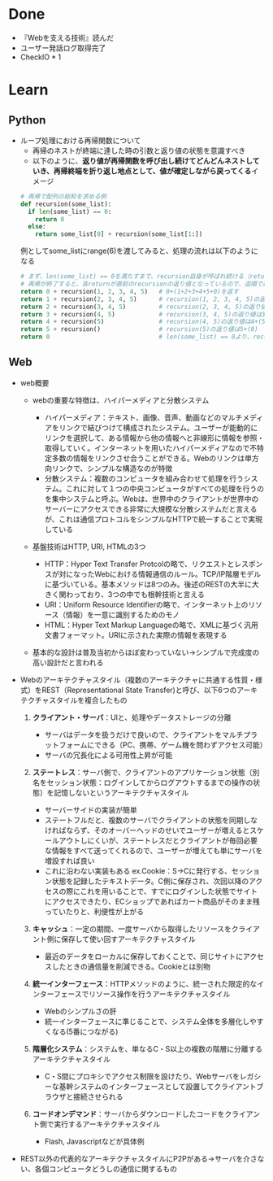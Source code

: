 # Done  
- 『Webを支える技術』読んだ
- ユーザー発話ログ取得完了
- CheckIO * 1
# Learn
## Python
- ループ処理における再帰関数について
  - 再帰のネストが終端に達した時の引数と返り値の状態を意識すべき
  - 以下のように、**返り値が再帰関数を呼び出し続けてどんどんネストしていき、再帰終端を折り返し地点として、値が確定しながら戻ってくる**イメージ
  ```Python
  # 再帰で配列の総和を求める例
  def recursion(some_list):
    if len(some_list) == 0:
      return 0
    else:
      return some_list[0] + recursion(some_list[1:])
  ```
  例としてsome_listにrange(6)を渡してみると、処理の流れは以下のようになる
  ```Python
  # まず、len(some_list) == 0を満たすまで、recursion自身が呼ばれ続ける（returnを上から下へ）
  # 再帰が終了すると、各returnが直前のrecursionの返り値となっているので、逆順で返り値が戻り続ける（コメントを下から上へ）
  return 0 + recursion(1, 2, 3, 4, 5)   # 0+(1+2+3+4+5+0)を返す
  return 1 + recursion(2, 3, 4, 5)      # recursion(1, 2, 3, 4, 5)の返り値は1+(2+3+4+5+0)
  return 2 + recursion(3, 4, 5)         # recursion(2, 3, 4, 5)の返り値は2+(3+4+5+0)
  return 3 + recursion(4, 5)            # recursion(3, 4, 5)の返り値は3+(4+5+0)
  return 4 + recursion(5)               # recursion(4, 5)の返り値は4+(5+0)
  return 5 + recursion()                # recursion(5)の返り値は5+(0)
  return 0                              # len(some_list) == 0より、recursion()の返り値は0
  ```
  
## Web
- web概要
  - webの重要な特徴は、ハイパーメディアと分散システム
    - ハイパーメディア：テキスト、画像、音声、動画などのマルチメディアをリンクで結びつけて構成されたシステム。ユーザーが能動的にリンクを選択して、ある情報から他の情報へと非線形に情報を参照・取得していく。インターネットを用いたハイパーメディアなので不特定多数の情報をリンクさせ合うことができる。Webのリンクは単方向リンクで、シンプルな構造なのが特徴
    - 分散システム：複数のコンピュータを組み合わせて処理を行うシステム。これに対して１つの中央コンピュータがすべての処理を行うのを集中システムと呼ぶ。Webは、世界中のクライアントが世界中のサーバーにアクセスできる非常に大規模な分散システムだと言えるが、これは通信プロトコルをシンプルなHTTPで統一することで実現している  
    
  - 基盤技術はHTTP, URI, HTMLの3つ
    - HTTP：Hyper Text Transfer Protcolの略で、リクエストとレスポンスが対になったWebにおける情報通信のルール。TCP/IP階層モデルに基づいている。基本メソッドは8つのみ。後述のRESTの大半に大きく関わっており、3つの中でも根幹技術と言える
    - URI：Uniform Resource Identifierの略で、インターネット上のリソース（情報）を一意に識別するためのモノ
    - HTML：Hyper Text Markup Languageの略で、XMLに基づく汎用文書フォーマット。URIに示された実際の情報を表現する  
    
  - 基本的な設計は普及当初からほぼ変わっていない→シンプルで完成度の高い設計だと言われる  
  
- Webのアーキテクチャスタイル（複数のアーキテクチャに共通する性質・様式）をREST（Representational State Transfer)と呼び、以下6つのアーキテクチャスタイルを複合したもの
  1. **クライアント・サーバ**：UIと、処理やデータストレージの分離
      - サーバはデータを扱うだけで良いので、クライアントをマルチプラットフォームにできる（PC、携帯、ゲーム機を問わずアクセス可能）
      - サーバの冗長化による可用性上昇が可能  
    
  2. **ステートレス**：サーバ側で、クライアントのアプリケーション状態（別名をセッション状態：ログインしてからログアウトするまでの操作の状態）を記憶しないというアーキテクチャスタイル
      - サーバーサイドの実装が簡単
      - ステートフルだと、複数のサーバでクライアントの状態を同期しなければならず、そのオーバーヘッドのせいでユーザーが増えるとスケールアウトしにくいが、ステートレスだとクライアントが毎回必要な情報をすべて送ってくれるので、ユーザーが増えても単にサーバを増設すれば良い
      - これに沿わない実装もある ex.Cookie：S→Cに発行する、セッション状態を記録したテキストデータ。C側に保存され、次回以降のアクセスの際にこれを用いることで、すでにログインした状態でサイトにアクセスできたり、ECショップであればカート商品がそのまま残っていたりと、利便性が上がる  
    
  3. **キャッシュ**：一定の期間、一度サーバから取得したリソースをクライアント側に保存して使い回すアーキテクチャスタイル
      - 最近のデータをローカルに保存しておくことで、同じサイトにアクセスしたときの通信量を削減できる。Cookieとは別物  
    
  4. **統一インターフェース**：HTTPメソッドのように、統一された限定的なインターフェースでリソース操作を行うアーキテクチャスタイル
      - Webのシンプルさの肝
      - 統一インターフェースに準じることで、システム全体を多層化しやすくなる(5番につながる)  
    
  5. **階層化システム**：システムを、単なるC・S以上の複数の階層に分離するアーキテクチャスタイル
      - C・S間にプロキシでアクセス制限を設けたり、Webサーバをレガシーな基幹システムのインターフェースとして設置してクライアントブラウザと接続させられる  
  6. **コードオンデマンド**：サーバからダウンロードしたコードをクライアント側で実行するアーキテクチャスタイル
      - Flash, Javascriptなどが具体例  
    
- REST以外の代表的なアーキテクチャスタイルにP2Pがある→サーバを介さない、各個コンピュータどうしの通信に関するもの
